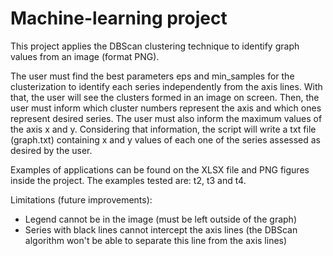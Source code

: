 # Machine-learning project

This project applies the DBScan clustering technique to identify graph values from an image (format PNG).

The user must find the best parameters eps and min_samples for the clusterization to identify each series independently from the axis lines. 
With that, the user will see the clusters formed in an image on screen. Then, the user must inform which cluster numbers represent the axis and 
which ones represent desired series. The user must also inform the maximum values of the axis x and y. 
Considering that information, the script will write a txt file (graph.txt) containing x and y values of each one of the series assessed as desired by the user.

Examples of applications can be found on the XLSX file and PNG figures inside the project. The examples tested are: t2, t3 and t4. 

Limitations (future improvements): 
- Legend cannot be in the image (must be left outside of the graph)
- Series with black lines cannot intercept the axis lines (the DBScan algorithm won't be able to separate this line from the axis lines) 
